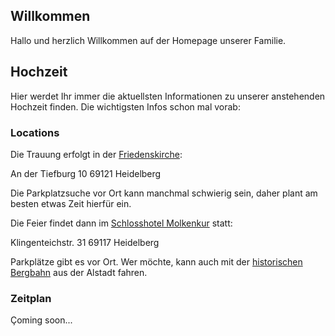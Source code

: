 ## Willkommen

Hallo und herzlich Willkommen auf der Homepage unserer Familie.

## Hochzeit

Hier werdet Ihr immer die aktuellsten Informationen zu unserer anstehenden Hochzeit finden. Die wichtigsten Infos schon mal vorab:

### Locations

Die Trauung erfolgt in der [Friedenskirche](https://friedensgemeinde-handschuhsheim.de/):

An der Tiefburg 10
69121 Heidelberg

Die Parkplatzsuche vor Ort kann manchmal schwierig sein, daher plant am besten etwas Zeit hierfür ein.

Die Feier findet dann im [Schlosshotel Molkenkur](https://www.molkenkur.de/) statt:

Klingenteichstr. 31
69117 Heidelberg

Parkplätze gibt es vor Ort. Wer möchte, kann auch mit der [historischen Bergbahn](https://www.bergbahn-heidelberg.de/) aus der Alstadt fahren.

### Zeitplan

Çoming soon...
